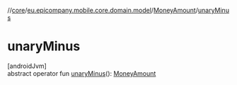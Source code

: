 //[core](../../../index.md)/[eu.epicompany.mobile.core.domain.model](../index.md)/[MoneyAmount](index.md)/[unaryMinus](unary-minus.md)

# unaryMinus

[androidJvm]\
abstract operator fun [unaryMinus](unary-minus.md)(): [MoneyAmount](index.md)
